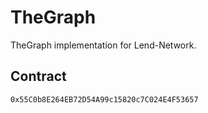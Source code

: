 # TheGraph
TheGraph implementation for Lend-Network.

## Contract
```
0x55C0b8E264EB72D54A99c15820c7C024E4F53657
```
